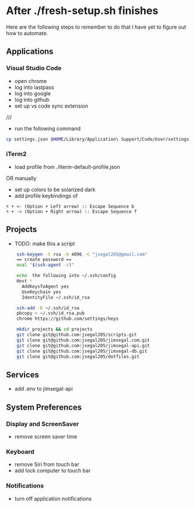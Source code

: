 # After ./fresh-setup.sh finishes

Here are the following steps to remember to do that I have yet to figure out how to automate.

## Applications

### Visual Studio Code

- open chrome
- log into lastpass
- log into google
- log into github
- set up vs code sync extension

///

- run the following command

```bash
cp settings.json $HOME/Library/Application\ Support/Code/User/settings.json
```

### iTerm2

- load profile from ./iterm-default-profile.json

OR manually

- set up colors to be solarized dark
- add profile keybindings of

```
⌥ + <- (Option + Left arrow) :: Escape Sequence b
⌥ + -> (Option + Right arrow) :: Escape Sequence f
```

## Projects

- TODO: make this a script

```bash
    ssh-keygen -t rsa -b 4096 -C "jsegal205@gmail.com"
    == create password ==
    eval "$(ssh-agent -s)"

    echo  the following into ~/.ssh/config
    Host *
      AddKeysToAgent yes
      UseKeychain yes
      IdentityFile ~/.ssh/id_rsa

    ssh-add -K ~/.ssh/id_rsa
    pbcopy < ~/.ssh/id_rsa.pub
    chrome https://github.com/settings/keys

    mkdir projects && cd projects
    git clone git@github.com:jsegal205/scripts.git
    git clone git@github.com:jsegal205/jimsegal.com.git
    git clone git@github.com:jsegal205/jimsegal-api.git
    git clone git@github.com:jsegal205/jimsegal-db.git
    git clone git@github.com:jsegal205/dotfiles.git
```

## Services

- add .env to jimsegal-api

## System Preferences

### Display and ScreenSaver

- remove screen saver time

### Keyboard

- remove Siri from touch bar
- add lock computer to touch bar

### Notifications

- turn off application notifications
